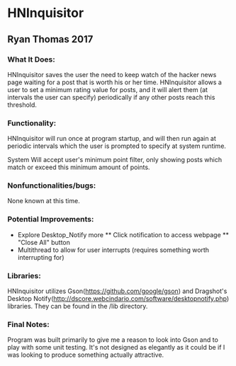 # HNInquisitor
## Ryan Thomas 2017

### What It Does:

HNInquisitor saves the user the need to keep watch of the hacker news page waiting for a post that is worth his or her time. HNInquisitor allows a user to set a minimum rating value for posts, and it will alert them (at intervals the user can specify) periodically if any other posts reach this threshold.

### Functionality:

HNInquisitor will run once at program startup, and will then run again at periodic intervals which the user is prompted to specify at system runtime.

System Will accept user's minimum point filter, only showing posts which match or exceed this minimum amount of points.

### Nonfunctionalities/bugs:

None known at this time.

### Potential Improvements:

* Explore Desktop_Notify more
** Click notification to access webpage
** "Close All" button
* Multithread to allow for user interrupts (requires something worth interrupting for)

### Libraries: 

HNInquisitor utilizes Gson(https://github.com/google/gson) and Dragshot's Desktop Notify(http://dscore.webcindario.com/software/desktopnotify.php) libraries. They can be found in the /lib directory.


### Final Notes:

Program was built primarily to give me a reason to look into Gson and to play with some unit testing. It's not designed as elegantly as it could be if I was looking to produce something actually attractive.


